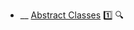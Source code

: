 * __ [Abstract Classes](./uml/classDiagrams/abstractClasses) :one: <trigger for="pop:classDiagrams-abstractClasses-preview">:mag:</trigger>

<popover id="pop:classDiagrams-abstractClasses-preview" title=":mag: Abstract Classes" placement="right">
  <div slot="content">
    <include src=".\preview.md" />
  </div>
</popover>
